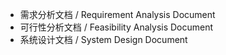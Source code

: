 - 需求分析文档 / Requirement Analysis Document
- 可行性分析文档 / Feasibility Analysis Document
- 系统设计文档 / System Design Document